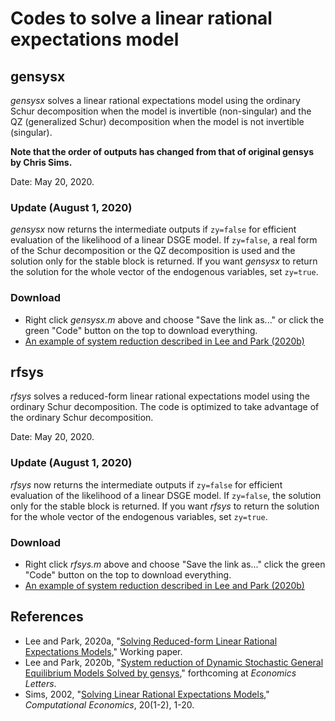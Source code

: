 # Codes to solve a linear rational expectations model

## gensysx

*gensysx* solves a linear rational expectations model using the ordinary Schur decomposition when the model is invertible (non-singular) and the QZ (generalized Schur) decomposition when the model is not invertible (singular). 

**Note that the order of outputs has changed from that of original gensys by Chris Sims.**

Date: May 20, 2020.

### Update (August 1, 2020)

*gensysx* now returns the intermediate outputs if `zy=false` for efficient evaluation of the likelihood of a linear DSGE model. If `zy=false`, a real form of the Schur decomposition or the QZ decomposition is used and the solution only for the stable block is returned. If you want *gensysx* to return the solution for the whole vector of the endogenous variables, set `zy=true`.

### Download

- Right click *gensysx.m* above and choose "Save the link as..." or click the green "Code" button on the top to download everything.
- [An example of system reduction described in Lee and Park (2020b)](/efflkh/gensysx)

## rfsys

*rfsys* solves a reduced-form linear rational expectations model using the ordinary Schur decomposition. The code is optimized to take advantage of the ordinary Schur decomposition.

Date: May 20, 2020.

### Update (August 1, 2020)

*rfsys* now returns the intermediate outputs if `zy=false` for efficient evaluation of the likelihood of a linear DSGE model. If `zy=false`, the solution only for the stable block is returned. If you want *rfsys* to return the solution for the whole vector of the endogenous variables, set `zy=true`.

### Download

- Right click *rfsys.m* above and choose "Save the link as..." click the green "Code" button on the top to download everything.
- [An example of system reduction described in Lee and Park (2020b)](/efflkh/rfsys)

## References

- Lee and Park, 2020a, "[Solving Reduced-form Linear Rational Expectations Models](https://drive.google.com/file/d/1cRdCQWVO3J1u7F06hJ0WMrWdZh_T6gQT/view?usp=sharing)," Working paper.
- Lee and Park, 2020b, "[System reduction of Dynamic Stochastic General Equilibrium Models Solved by gensys](https://drive.google.com/file/d/1aY3C_dS0Ci9N4ANAb6bIj19oju_f3sBT/view?usp=sharing)," forthcoming at *Economics Letters*.
- Sims, 2002, "[Solving Linear Rational Expectations Models](https://doi.org/10.1023/A:1020517101123)," *Computational Economics*, 20(1-2), 1-20.
